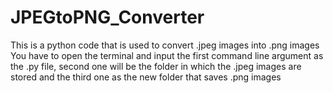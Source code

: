 # JPEGtoPNG_Converter
This is a python code that is used to convert .jpeg images into .png images
You have to open the terminal and input the first command line argument as the .py file, second one will be the folder in which the .jpeg images are stored and the third one as the new folder that saves .png images 
